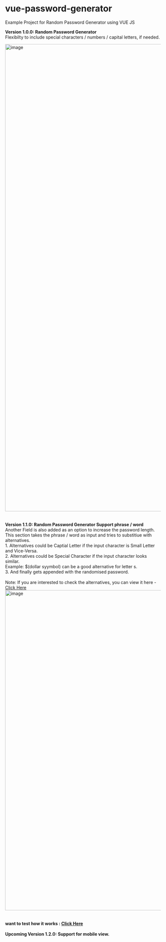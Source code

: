 # vue-password-generator
Example Project for Random Password Generator using VUE JS

<b>Version 1.0.0: Random Password Generator </b><br>
Flexibilty to include special characters / numbers / capital letters, if needed.

<img width="1512" alt="image" src="https://github.com/shreyas18jan/vue-password-generator/assets/16950889/0c15d9e5-e429-4fea-a6cf-ee26db12704c">
<br>
<br>
<br>
<b>Version 1.1.0: Random Password Generator Support phrase / word </b><br>
Another Field is also added as an option to increase the password length. This section takes the phrase / word as input and tries to substitiue with alternatives.<br>
1. Alternatives could be Captial Letter if the input character is Small Letter and Vice-Versa.<br>
2. Alternatives could be Special Character if the input character looks similar.<br>
Example: $(dollar syymbol) can be a good alternative for letter s.<br>
3. And finally gets appended with the randomised password.<br>
<br>Note: If you are interested to check the alternatives, you can view it here - <a href="https://github.com/shreyas18jan/vue-password-generator/blob/main/src/constant.js" target="_blank">Click Here</a>

<img width="1036" alt="image" src="https://github.com/shreyas18jan/vue-password-generator/assets/16950889/e6f379ec-60f6-4ff9-b094-814d25c98915">
<br>
<br>
<br>
<b>want to test how it works : <a href="https://shreyas18jan.github.io/vue-password-generator/" target="_blank">Click Here</a></b>
<br>
<br>
<b>Upcoming Version 1.2.0: Support for mobile view.</b><br>
<br>
<br>

